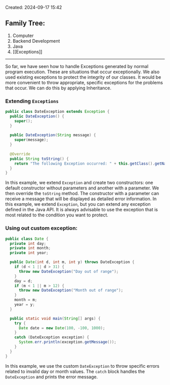 Created: 2024-09-17 15:42
## Family Tree:
1. Computer
2. Backend Development
3. Java
4. [[Exceptions]]
-- -
So far, we have seen how to handle Exceptions generated by normal program execution. These are situations that occur exceptionally. We also used existing exceptions to protect the integrity of our classes. It would be more convenient to throw appropriate, specific exceptions for the problems that occur. We can do this by applying Inheritance.
### Extending `Exceptions`
```java
public class DateException extends Exception {
  public DateException() {
    super();
  }
  
  public DateException(String message) {
    super(message);
  }
  
  @Override
  public String toString() {
    return "The following Exception occurred: " + this.getClass().getName() + "\n" + "Message: " + this.getMessage();
  }
}
```
In this example, we extend `Exception` and create two constructors: one default constructor without parameters and another with a parameter. We then override the `toString` method. The constructor with a parameter can receive a message that will be displayed as detailed error information.
In this example, we extend `Exception`, but you can extend any exception defined in the Java API. It is always advisable to use the exception that is most related to the condition you want to protect.
### Using out custom exception:
```java
public class Date {
  private int day;
  private int month;
  private int year;

  public Date(int d, int m, int y) throws DateException {
    if (d < 1 || d > 31) {
      throw new DateException("Day out of range");
    }
    day = d;
    if (m < 1 || m > 12) {
      throw new DateException("Month out of range");
    }
    month = m;
    year = y;
  }

  public static void main(String[] args) {
    try {
      Date date = new Date(100, -100, 1000);
    }
    catch (DateException exception) {
      System.err.println(exception.getMessage());
    }
  }
}
```
In this example, we use the custom `DateException` to throw specific errors related to invalid day or month values. The `catch` block handles the `DateException` and prints the error message.